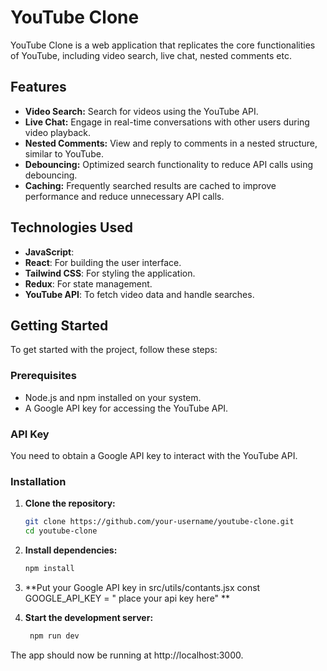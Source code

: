 # YouTube Clone

YouTube Clone is a web application that replicates the core functionalities of YouTube, including video search, live chat, nested comments etc.

## Features

- **Video Search:** Search for videos using the YouTube API.
- **Live Chat:** Engage in real-time conversations with other users during video playback.
- **Nested Comments:** View and reply to comments in a nested structure, similar to YouTube.
- **Debouncing:** Optimized search functionality to reduce API calls using debouncing.
- **Caching:** Frequently searched results are cached to improve performance and reduce unnecessary API calls.

## Technologies Used

- **JavaScript**:
- **React**: For building the user interface.
- **Tailwind CSS**: For styling the application.
- **Redux**: For state management.
- **YouTube API**: To fetch video data and handle searches.
 
## Getting Started

To get started with the project, follow these steps:

### Prerequisites

- Node.js and npm installed on your system.
- A Google API key for accessing the YouTube API.

### API Key

You need to obtain a Google API key to interact with the YouTube API.

### Installation

1. **Clone the repository:**

   ```bash
   git clone https://github.com/your-username/youtube-clone.git
   cd youtube-clone

2. **Install dependencies:**

   ```bash
   npm install

3. **Put your Google API key in src/utils/contants.jsx  const GOOGLE_API_KEY = " place your api key here" **

4. **Start the development server:**

   ```bash
    npm run dev
 The app should now be running at http://localhost:3000.
 
